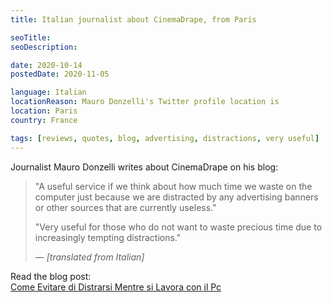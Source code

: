 ```yaml
---
title: Italian journalist about CinemaDrape, from Paris

seoTitle:
seoDescription:

date: 2020-10-14
postedDate: 2020-11-05

language: Italian
locationReason: Mauro Donzelli's Twitter profile location is
location: Paris
country: France

tags: [reviews, quotes, blog, advertising, distractions, very useful]
---
```


Journalist Mauro Donzelli writes about CinemaDrape on his blog:

> "A useful service if we think about how much time we waste on the computer just because we are distracted by any advertising banners or other sources that are currently useless."
>
> "Very useful for those who do not want to waste precious time due to increasingly tempting distractions."
>
> — _[translated from Italian]_

Read the blog post:  
[Come Evitare di Distrarsi Mentre si Lavora con il Pc](https://www.maurodonzelli.com/come-evitare-di-distrarsi-mentre-si-lavora-con-il-pc)

<!--more-->
